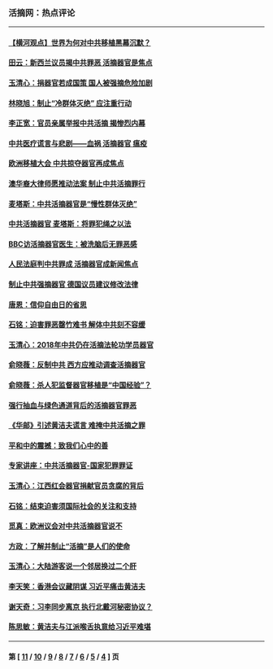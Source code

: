 ### 活摘网：热点评论
---
#### [【横河观点】世界为何对中共移植黑幕沉默？](../../pages/nf5879/n13244249.md?06140430) 
#### [田云：新西兰议员揭中共罪恶 活摘器官是焦点](../../pages/nf5879/n13070629.md?06140430) 
#### [玉清心：捐器官若成国策 国人被强摘危险加剧](../../pages/nf5879/n12802713.md?06140430) 
#### [林晓旭：制止“冷群体灭绝” 应注重行动](../../pages/nf5879/n12779736.md?06140430) 
#### [李正宽：官员亲属举报中共活摘 揭惨烈内幕](../../pages/nf5879/n12684490.md?06140430) 
#### [中共医疗谎言与悲剧——血祸 活摘器官 瘟疫](../../pages/nf5879/n12372103.md?06140430) 
#### [欧洲移植大会 中共掠夺器官再成焦点](../../pages/nf5879/n11538883.md?06140430) 
#### [澳华裔大律师愿推动法案 制止中共活摘罪行](../../pages/nf5879/n11377039.md?06140430) 
#### [麦塔斯：中共活摘器官是“慢性群体灭绝”](../../pages/nf5879/n11350529.md?06140430) 
#### [中共活摘器官 麦塔斯：将罪犯绳之以法](../../pages/nf5879/n11347973.md?06140430) 
#### [BBC访活摘器官医生：被洗脑后无罪恶感](../../pages/nf5879/n11335935.md?06140430) 
#### [人民法庭判中共罪成 活摘器官成新闻焦点](../../pages/nf5879/n11331578.md?06140430) 
#### [制止中共强摘器官 德国议员建议修改法律](../../pages/nf5879/n11249451.md?06140430) 
#### [唐恩：信仰自由日的省思](../../pages/nf5879/n11003525.md?06140430) 
#### [石铭：迫害罪恶罄竹难书  解体中共刻不容缓](../../pages/nf5879/n10942855.md?06140430) 
#### [玉清心：2018年中共仍在活摘法轮功学员器官](../../pages/nf5879/n10914646.md?06140430) 
#### [俞晓薇：反制中共 西方应推动调查活摘器官](../../pages/nf5879/n10794671.md?06140430) 
#### [俞晓薇：杀人犯监督器官移植是“中国经验”？](../../pages/nf5879/n10466427.md?06140430) 
#### [强行抽血与绿色通道背后的活摘器官罪恶](../../pages/nf5879/n10004708.md?06140430) 
#### [《华邮》引述黄洁夫谎言 难掩中共活摘之罪](../../pages/nf5879/n9642309.md?06140430) 
#### [平和中的震撼：致我们心中的善](../../pages/nf5879/n9021123.md?06140430) 
#### [专家讲座：中共活摘器官-国家犯罪罪证](../../pages/nf5879/n8828153.md?06140430) 
#### [玉清心：江西红会器官捐献官员贪腐的背后](../../pages/nf5879/n8522122.md?06140430) 
#### [石铭：结束迫害须国际社会的关注和支持](../../pages/nf5879/n8443497.md?06140430) 
#### [觅真：欧洲议会对中共活摘器官说不](../../pages/nf5879/n8337486.md?06140430) 
#### [方政：了解并制止“活摘”是人们的使命](../../pages/nf5879/n8329214.md?06140430) 
#### [玉清心：大陆游客说一个邻居换过二个肝](../../pages/nf5879/n8291404.md?06140430) 
#### [李天笑：香港会议藏阴谋 习近平痛击黄洁夫](../../pages/nf5879/n8241459.md?06140430) 
#### [谢天奇：习李同步离京 执行北戴河秘密协议？](../../pages/nf5879/n8230418.md?06140430) 
#### [陈思敏：黄洁夫与江派喉舌执意给习近平难堪](../../pages/nf5879/n8222166.md?06140430) 

---
#### 第 [ [11](./11.md?06140430) / [10](./10.md?06140430) / [9](./9.md?06140430) / [8](./8.md?06140430) / [7](./7.md?06140430) / [6](./6.md?06140430) / [5](./5.md?06140430) / [4](./4.md?06140430) ] 页
